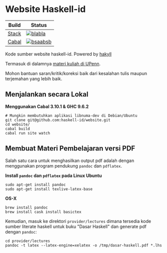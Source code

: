 # Website Haskell-id

|Build| Status
|-----|-----------------------------------------------------------------------------------------------------------------
|[Stack](https://docs.haskellstack.org/)|[![blabla](https://travis-ci.org/haskell-id/website.svg?branch=master)](https://travis-ci.org/haskell-id/website)
|[Cabal](https://www.haskell.org/cabal/)|[![bsaabsb](https://circleci.com/gh/haskell-id/website.svg?style=svg)](https://circleci.com/gh/haskell-id/website)

Kode sumber website haskell-id. Powered by [hakyll](http://jaspervdj.be/hakyll/index.html)

Termasuk di dalamnya [materi kuliah di UPenn](http://www.seas.upenn.edu/~cis194/spring13/lectures.html).

Mohon bantuan saran/kritik/koreksi baik dari kesalahan tulis maupun terjemahan yang lebih baik.


## Menjalankan secara Lokal
**Menggunakan Cabal 3.10.1 & GHC 9.6.2**
```
# Mungkin membutuhkan aplikasi libnuma-dev di Debian/Ubuntu
git clone git@github.com:haskell-id/website.git
cd website/
cabal build
cabal run site watch
```

## Membuat Materi Pembelajaran versi PDF

Salah satu cara untuk menghasilkan output pdf adalah dengan menggunakan program
pendukung `pandoc` dan `pdflatex`.


**Install `pandoc` dan `pdflatex` pada Linux Ubuntu**

```
sudo apt-get install pandoc
sudo apt-get install texlive-latex-base
```

**OS-X**

```
brew install pandoc
brew install cask install basictex
```

Kemudian, masuk ke direktori `provider/lectures` dimana tersedia kode sumber
literate haskell untuk buku "Dasar Haskell" dan generate pdf dengan `pandoc`:

```
cd provider/lectures
pandoc -t latex --latex-engine=xelatex -o /tmp/dasar-haskell.pdf *.lhs
```
